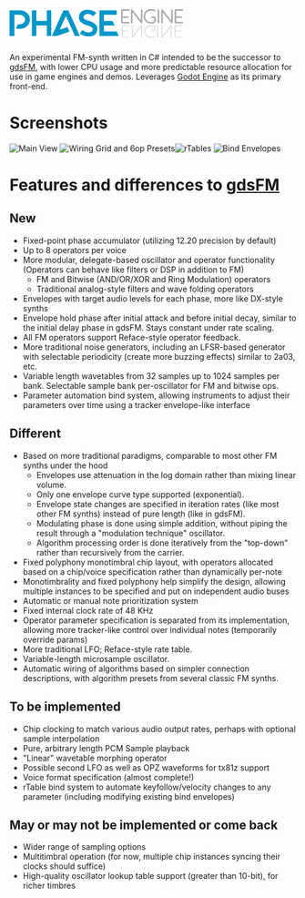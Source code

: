 &nbsp;
# ![PhaseEngine](https://raw.githubusercontent.com/nobuyukinyuu/PhaseEngine/main/gfx/logos/logo_light.png)
An experimental FM-synth written in C# intended to be the successor to [gdsFM](https://github.com/nobuyukinyuu/gdsFM/), with lower CPU usage and more predictable resource allocation for use in game engines and demos.  Leverages [Godot Engine](https://github.com/godotengine/godot/) as its primary front-end.


# Screenshots
![Main View](https://user-images.githubusercontent.com/1023003/147164517-5a67d4b3-70a9-4355-8b51-3bd2a86990eb.png)
![Wiring Grid and 6op Presets](https://user-images.githubusercontent.com/1023003/132633883-80a5c551-074c-42b8-b50a-892c93ccae4a.png)![rTables](https://user-images.githubusercontent.com/1023003/132632455-aa52c44c-e76a-4805-a894-27921c8169da.png)
![Bind Envelopes](https://user-images.githubusercontent.com/1023003/214999540-a4dc1018-ac97-48db-a3e3-77f1415aaeeb.png)


# Features and differences to [gdsFM](https://github.com/nobuyukinyuu/gdsfm)
## New
* Fixed-point phase accumulator (utilizing 12.20 precision by default)
* Up to 8 operators per voice
* More modular, delegate-based oscillator and operator functionality (Operators can behave like filters or DSP in addition to FM)
  * FM and Bitwise (AND/OR/XOR and Ring Modulation) operators
  * Traditional analog-style filters and wave folding operators
* Envelopes with target audio levels for each phase, more like DX-style synths
* Envelope hold phase after initial attack and before initial decay, similar to the initial delay phase in gdsFM. Stays constant under rate scaling.
* All FM operators support Reface-style operator feedback.
* More traditional noise generators, including an LFSR-based generator with selectable periodicity (create more buzzing effects) similar to 2a03, etc.
* Variable length wavetables from 32 samples up to 1024 samples per bank.  Selectable sample bank per-oscillator for FM and bitwise ops.
* Parameter automation bind system, allowing instruments to adjust their parameters over time using a tracker envelope-like interface

## Different
* Based on more traditional paradigms, comparable to most other FM synths under the hood
  * Envelopes use attenuation in the log domain rather than mixing linear volume.
  * Only one envelope curve type supported (exponential).
  * Envelope state changes are specified in iteration rates (like most other FM synths) instead of pure length (like in gdsFM).
  * Modulating phase is done using simple addition, without piping the result through a "modulation technique" oscillator.
  * Algorithm processing order is done iteratively from the "top-down" rather than recursively from the carrier.
*  Fixed polyphony monotimbral chip layout, with operators allocated based on a chip/voice specification rather than dynamically per-note
  * Monotimbrality and fixed polyphony help simplify the design, allowing multiple instances to be specified and put on independent audio buses
  * Automatic or manual note prioritization system
* Fixed internal clock rate of 48 KHz
* Operator parameter specification is separated from its implementation, allowing more tracker-like control over individual notes (temporarily override params)
* More traditional LFO;  Reface-style rate table.
* Variable-length microsample oscillator.
* Automatic wiring of algorithms based on simpler connection descriptions, with algorithm presets from several classic FM synths.


## To be implemented
* Chip clocking to match various audio output rates, perhaps with optional sample interpolation
* Pure, arbitrary length PCM Sample playback
* "Linear" wavetable morphing operator
* Possible second LFO as well as OPZ waveforms for tx81z support
* Voice format specification  (almost complete!)
* rTable bind system to automate keyfollow/velocity changes to any parameter (including modifying existing bind envelopes) 

## May or may not be implemented or come back
* Wider range of sampling options
* Multitimbral operation (for now, multiple chip instances syncing their clocks should suffice)
* High-quality oscillator lookup table support (greater than 10-bit), for richer timbres
